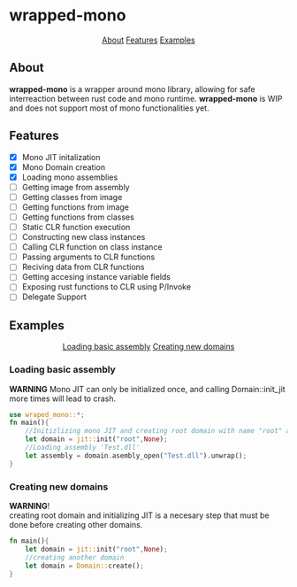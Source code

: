 # wrapped-mono
<p align = "center">
     <a href="#About">About<a> 
     <a href="#Features">Features<a> 
     <a href="#Examples">Examples<a> 
</p>

## About
**wrapped-mono** is a wrapper around mono library, allowing for safe interreaction between rust code and mono runtime. **wrapped-mono** is WIP and does not support most of mono functionalities yet.
## Features
- [x] Mono JIT initalization  
- [x] Mono Domain creation
- [X] Loading mono assemblies
- [ ] Getting image from assembly
- [ ] Getting classes from image
- [ ] Getting functions from image
- [ ] Getting functions from classes
- [ ] Static CLR function execution
- [ ] Constructing new class instances
- [ ] Calling CLR function on class instance
- [ ] Passing arguments to CLR functions
- [ ] Reciving data from CLR functions
- [ ] Getting accesing instance variable fields 
- [ ] Exposing rust functions to CLR using P/Invoke
- [ ] Delegate Support
## Examples
<p align = "center">
    <a href="#Loading">Loading basic assembly<a>
    <a href="#Creating new domains">Creating new domains<a>
</p>

### Loading basic assembly
**WARNING** Mono JIT can only be initialized once, and calling Domain::init_jit more times will lead to crash.
```rust
use wraped_mono::*;
fn main(){
    //Initizlizing mono JIT and creating root domain with name "root" and no version specifincation (default runtime version)
    let domain = jit::init("root",None);
    //Loading assembly 'Test.dll'
    let assembly = domain.asembly_open("Test.dll").unwrap();
}
```
### Creating new domains
**WARNING**!<br> creating root domain and initializing JIT is a necesary step that must be done before creating other domains.
```rust
fn main(){
    let domain = jit::init("root",None);
    //creating another domain 
    let domain = Domain::create();
}
```
